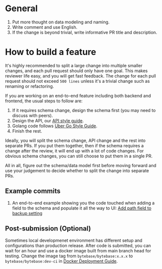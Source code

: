 # General

1. Put more thought on data modeling and naming.
1. Write comment and use English.
1. If the change is beyond trivial, write informative PR title and description.

# How to build a feature

It's highly recommended to split a large change into multiple smaller changes, and each pull request should only have one goal. This makes reviewer life easy, and you will get fast feedback. The change for each pull request should not exceed `500 lines` unless it's a trivial change such as renaming or refactoring.

If you are working on an end-to-end feature including both backend and frontend, the usual steps to follow are:

1. If it requires schema change, design the schema first (you may need to discuss with peers).
2. Design the API, our [API style guide](https://github.com/bytebase/bytebase/blob/main/docs/api-style-guide.md).
3. Golang code follows [Uber Go Style Guide](https://github.com/uber-go/guide/blob/master/style.md).
4. Finish the rest.

Ideally, you will split the schema change, API change and the rest into separate PRs. If you put them together, then if the schema requires a change after the review, it will end up with a lot of code changes. For obvious schema changes, you can still choose to put them in a single PR.

All in all, figure out the schema/data model first before moving forward and use your judgement to decide whether to split the change into separate PRs.

## Example commits

1. An end-to-end example showing you the code touched when adding a field to the schema and populate it all the way to UI: [Add path field to backup setting](https://github.com/bytebase/bytebase/commit/a7c28a4fefb2c2cff0c1ed9bb7fc043a47f535cd#diff-e547f2c710d4d67f2887ee13f4361d35537404829114e9c10d6aa5f48b3179dc)

## Post-submission (Optional)

Sometimes local developmenet environment has different setup and configurations than production release. After code is submitted, you can wait for an hour and use a docker image built from main branch head for testing. Change the image tag from `bytebase/bytebase:x.x.x` to `bytebase/bytebase:dev-ci` in [Docker Deployment Guide](https://docs.bytebase.com/install/docker).
